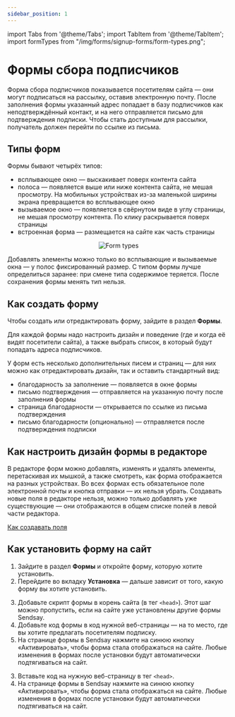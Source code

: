```yaml
---
sidebar_position: 1
---
```


import Tabs from '@theme/Tabs';
import TabItem from '@theme/TabItem';
import formTypes from "/img/forms/signup-forms/form-types.png";

# Формы сбора подписчиков

Форма сбора подписчиков показывается посетителям сайта — они могут подписаться на рассылку, оставив электронную почту. После заполнения формы указанный адрес попадает в базу подписчиков как неподтверждённый контакт, и на него отправляется письмо для подтверждения подписки. Чтобы стать доступным для рассылки, получатель должен перейти по ссылке из письма.

## Типы форм

Формы бывают четырёх типов:

- всплывающее окно — выскакивает поверх контента сайта
- полоса — появляется выше или ниже контента сайта, не мешая просмотру. На мобильных устройствах из-за маленькой ширины экрана превращается во всплывающее окно
- вызываемое окно — появляется в свёрнутом виде в углу страницы, не мешая просмотру контента. По клику раскрывается поверх страницы
- встроенная форма — размещается на сайте как часть страницы

<p align="center">
    <img src={formTypes} alt="Form types" />
</p>

Добавлять элементы можно только во всплывающие и вызываемые окна — у полос фиксированный размер. С типом формы лучше определиться заранее: при смене типа содержимое теряется. После сохранения формы менять тип нельзя.

## Как создать форму

Чтобы создать или отредактировать форму, зайдите в раздел **Формы**.

Для каждой формы надо настроить дизайн и поведение (где и когда её видят посетители сайта), а также выбрать список, в который будут попадать адреса подписчиков.

У форм есть несколько дополнительных писем и страниц — для них можно как отредактировать дизайн, так и оставить стандартный вид:

- благодарность за заполнение — появляется в окне формы
- письмо подтверждения — отправляется на указанную почту после заполнения формы
- страница благодарности — открывается по ссылке из письма подтверждения
- письмо благодарности (опционально) — отправляется после подтверждения подписки

## Как настроить дизайн формы в редакторе

В редакторе форм можно добавлять, изменять и удалять элементы, перетаскивая их мышкой, а также смотреть, как форма отображается на разных устройствах. Во всех формах есть обязательное поле электронной почты и кнопка отправки — их нельзя убрать. Создавать новые поля в редакторе нельзя, можно только добавлять уже существующие — они отображаются в общем списке полей в левой части редактора.

[Как создавать поля](/docs/subscribers/subscriber-data/data-groups.md#как-создать-поле)

## Как установить форму на сайт

1. Зайдите в раздел **Формы** и откройте форму, которую хотите установить.
2. Перейдите во вкладку **Установка** — дальше зависит от того, какую форму вы хотите установить.

<Tabs>
<TabItem value="key1" label="Для встроенной формы" default>

3. Добавьте скрипт формы в корень сайта (в тег `<head>`). Этот шаг можно пропустить, если на сайте уже установлены другие формы Sendsay.
4. Добавьте код формы в код нужной веб-страницы — на то место, где вы хотите предлагать посетителям подписку.
5. На странице формы в Sendsay нажмите на синюю кнопку «Активировать», чтобы форма стала отображаться на сайте. Любые изменения в формах после установки будут автоматически подтягиваться на сайт.

</TabItem>
<TabItem value="key2" label="Для остальных форм">

3. Вставьте код на нужную веб-страницу в тег `<head>`.
4. На странице формы в Sendsay нажмите на синюю кнопку «Активировать», чтобы форма стала отображаться на сайте. Любые изменения в формах после установки будут автоматически подтягиваться на сайт.

</TabItem>
</Tabs>
